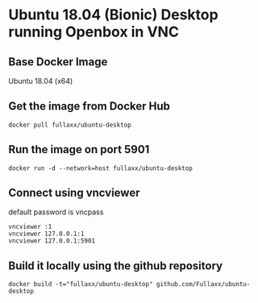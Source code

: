 # Ubuntu 18.04 (Bionic) Desktop running Openbox in VNC

## Base Docker Image
Ubuntu 18.04 (x64)

## Get the image from Docker Hub

    docker pull fullaxx/ubuntu-desktop

## Run the image on port 5901

    docker run -d --network=host fullaxx/ubuntu-desktop

## Connect using vncviewer

default password is vncpass

    vncviewer :1
    vncviewer 127.0.0.1:1
    vncviewer 127.0.0.1:5901

## Build it locally using the github repository

    docker build -t="fullaxx/ubuntu-desktop" github.com/Fullaxx/ubuntu-desktop
